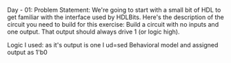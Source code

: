 Day - 01:
Problem Statement:
We're going to start with a small bit of HDL to get familiar with the interface used by HDLBits. Here's the description of the circuit you need to build for this exercise:
Build a circuit with no inputs and one output. That output should always drive 1 (or logic high).

Logic I used:
as it's output is one I ud=sed Behavioral model and assigned output as 1'b0
